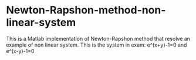 # Newton-Rapshon-method-non-linear-system
This is a Matlab implementation of Newton-Rapshon method that resolve an example of non linear system.
This is the system in exam:
e^(x+y)-1=0 and e^(x-y)-1=0
